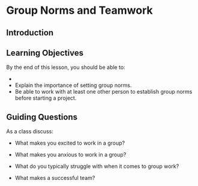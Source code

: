 # Group Norms and Teamwork

## Introduction

## Learning Objectives

By the end of this lesson, you should be able to:

-
- Explain the importance of setting group norms.
- Be able to work with at least one other person to establish group norms before starting a project.

## Guiding Questions

As a class discuss:

- What makes you excited to work in a group?

- What makes you anxious to work in a group?

- What do you typically struggle with when it comes to group work?

- What makes a successful team?
